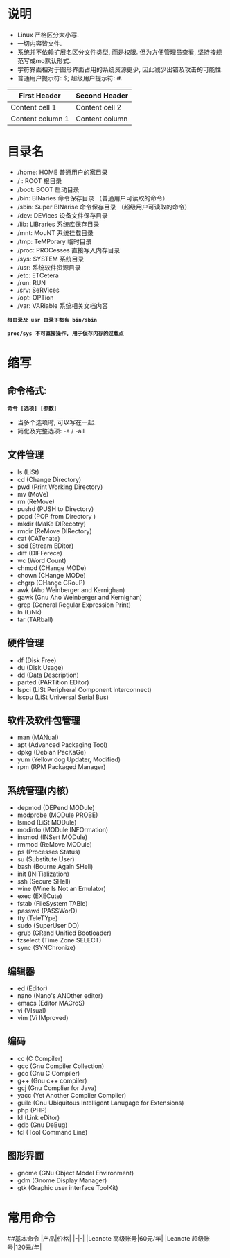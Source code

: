 # 说明
* Linux 严格区分大小写.
* 一切内容皆文件.
* 系统并不依赖扩展名区分文件类型, 而是权限. 但为方便管理员查看, 坚持按规范写成mo默认形式.
* 字符界面相对于图形界面占用的系统资源更少, 因此减少出错及攻击的可能性.
* 普通用户提示符: \$; 超级用户提示符: \#.

First Header | Second Header
------------ | -------------
Content cell 1 | Content cell 2
Content column 1 | Content column 

# 目录名
* /home: HOME 普通用户的家目录
* / : ROOT 根目录 
* /boot: BOOT 启动目录
* /bin: BINaries 命令保存目录 （普通用户可读取的命令）
* /sbin: Super BINarise 命令保存目录 （超级用户可读取的命令）
* /dev: DEVices 设备文件保存目录
* /lib: LIBraries 系统库保存目录
* /mnt: MouNT 系统挂载目录
* /tmp: TeMPorary 临时目录
* /proc: PROCesses 直接写入内存目录
* /sys: SYSTEM 系统目录
* /usr: 系统软件资源目录
* /etc: ETCetera
* /run: RUN
* /srv: SeRVices
* /opt: OPTion
* /var: VARiable 系统相关文档内容

**`根目录及 usr 目录下都有 bin/sbin`**

**`proc/sys 不可直接操作, 用于保存内存的过载点`**

# 缩写
## 命令格式:
**`命令 [选项] [参数]`**

* 当多个选项时, 可以写在一起.
* 简化及完整选项: -a / -all

## 文件管理
* ls (LiSt)
* cd (Change Directory)
* pwd (Print Working Directory)
* mv (MoVe)
* rm (ReMove)
* pushd (PUSH to Directory)
* popd (POP from Directory )
* mkdir (MaKe DIRecotry)
* rmdir (ReMove DIRectory)
* cat (CATenate)
* sed (Stream EDitor)
* diff (DIFFerece)
* wc (Word Count)
* chmod (CHange MODe)
* chown (CHange MODe)
* chgrp (CHange GRouP)
* awk (Aho Weinberger and Kernighan)
* gawk (Gnu Aho Weinberger and Kernighan)
* grep (General Regular Expression Print)
* ln (LiNk)
* tar (TARball)

## 硬件管理
* df (Disk Free)
* du (Disk Usage)
* dd (Data Description)
* parted (PARTition EDitor)
* lspci (LiSt Peripheral Component Interconnect)
* lscpu (LiSt Universal Serial Bus)

## 软件及软件包管理
* man (MANual)
* apt (Advanced Packaging Tool)
* dpkg (Debian PacKaGe)
* yum (Yellow dog Updater, Modified)
* rpm (RPM Packaged Manager)

## 系统管理(内核)
* depmod (DEPend MODule)
* modprobe (MODule PROBE)
* lsmod (LiSt MODule)
* modinfo (MODule INFOrmation)
* insmod (INSert MODule)
* rmmod (ReMove MODule)
* ps (Processes Status)
* su (Substitute User)
* bash (Bourne Again SHell)
* init (INITialization)
* ssh (Secure SHell)
* wine (Wine Is Not an Emulator)
* exec (EXECute)
* fstab (FileSystem TABle)
* passwd (PASSWorD)
* tty (TeleTYpe)
* sudo (SuperUser DO)
* grub (GRand Unified Bootloader)
* tzselect (Time Zone SELECT)
* sync (SYNChronize)

## 编辑器
* ed (Editor)
* nano (Nano's ANOther editor)
* emacs (Editor MACroS)
* vi (VIsual)
* vim (Vi IMproved)

## 编码
* cc (C Compiler)
* gcc (Gnu Compiler Collection)
* gcc (Gnu C Compiler)
* g++ (Gnu c++ compiler)
* gcj (Gnu Complier for Java)
* yacc (Yet Another Complier Complier)
* guile (Gnu Ubiquitous Intelligent Lanugage for Extensions)
* php (PHP)
* ld (Link eDitor)
* gdb (Gnu DeBug)
* tcl (Tool Command Line)

## 图形界面
* gnome (GNu Object Model Environment)
* gdm (Gnome Display Manager)
* gtk (Graphic user interface ToolKit)

# 常用命令
##基本命令
|产品|价格|
|-|-|
|Leanote 高级账号|60元/年|
|Leanote 超级账号|120元/年|
